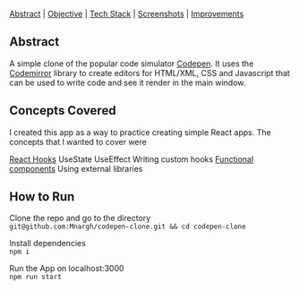 
[Abstract](#abstract) | [Objective](#objective) | [Tech Stack](#Tech-Stack) | [Screenshots](#screenshots) | [Improvements](#improvements)



## Abstract

A simple clone of the popular code simulator [Codepen](!!!!!!!!). It uses the [Codemirror]() library to create editors for HTML/XML, CSS and Javascript that can be used to write code and see it render in the main window.

## Concepts Covered 

I created this app as a way to practice creating simple React apps. The concepts that I wanted to cover were

[React Hooks]()
  UseState
  UseEffect
  Writing custom hooks
[Functional components]()
Using external libraries

## How to Run

Clone the repo and go to the directory \
`git@github.com:Mnargh/codepen-clone.git && cd codepen-clone`


Install dependencies \
`npm i`

Run the App on localhost:3000 \
`npm run start`

